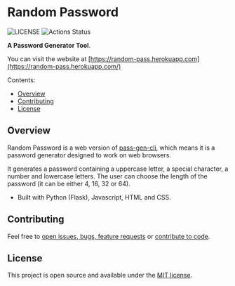 # Random Password

![LICENSE](https://img.shields.io/badge/License-MIT-green.svg)
![Actions Status](https://github.com/gcmaciel/random-pass/workflows/Run%20Tests/badge.svg)

**A Password Generator Tool**.

You can visit the website at [https://random-pass.herokuapp.com](https://random-pass.herokuapp.com/)

Contents:
- [Overview](https://github.com/gcmaciel/random-pass#overview)
- [Contributing](https://github.com/gcmaciel/random-pass#contributing)
- [License](https://github.com/gcmaciel/random-pass#license)

## Overview

Random Password is a web version of [pass-gen-cli](https://github.com/gcmaciel/pass-gen-cli), which means it is a password generator designed to work on web browsers.

It generates a password containing a uppercase letter, a special character, a number and lowercase letters. The user can choose the length of the password (it can be either 4, 16, 32 or 64).

- Built with Python (Flask), Javascript, HTML and CSS.

## Contributing

Feel free to [open issues, bugs, feature requests](https://github.com/gcmaciel/random-pass/issues) or [contribute to code](https://github.com/gcmaciel/random-pass/pulls).

## License

This project is open source and available under the [MIT license](LICENSE).
